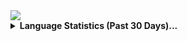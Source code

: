 <img src="https://github-readme-stats.vercel.app/api?username=NotAddison&show_icons=true&theme=dark">

<details>
  <summary> <b>Language Statistics (Past 30 Days)...</b></summary>
  <p align = "center">
    <img src="https://wakatime.com/share/@NotAddison/cb3dfdbe-81df-49a1-9c5d-79f100bb5d83.svg" height="500">
  </p>
</details>
